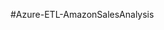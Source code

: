 #Azure-ETL-AmazonSalesAnalysis


                                                                                                                                                                                      
